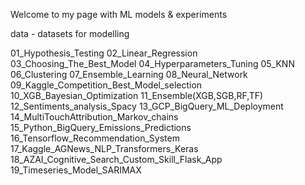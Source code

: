 Welcome to my page with ML models & experiments

data - datasets for modelling

01_Hypothesis_Testing
02_Linear_Regression
03_Choosing_The_Best_Model
04_Hyperparameters_Tuning
05_KNN
06_Clustering
07_Ensemble_Learning
08_Neural_Network
09_Kaggle_Competition_Best_Model_selection
10_XGB_Bayesian_Optimization
11_Ensemble(XGB,SGB,RF,TF)
12_Sentiments_analysis_Spacy
13_GCP_BigQuery_ML_Deployment
14_MultiTouchAttribution_Markov_chains
15_Python_BigQuery_Emissions_Predictions
16_Tensorflow_Recommendation_System
17_Kaggle_AGNews_NLP_Transformers_Keras
18_AZAI_Cognitive_Search_Custom_Skill_Flask_App
19_Timeseries_Model_SARIMAX
